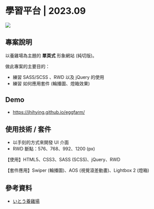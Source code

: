 # 學習平台 | 2023.09
![]([https://i.imgur.com/VJu04t7.png)

## 專案說明
以養雞場為主題的 **單頁式** 形象網站 (純切版)。

做此專案的主要目的：

- 練習 SASS/SCSS 、RWD 以及 jQuery 的使用
- 練習 如何應用套件 (輪播圖、燈箱效果)




## Demo
- https://jhihying.github.io/eggfarm/


## 使用技術 / 套件
- 以手刻的方式來開發 UI 介面
- RWD 斷點：576、768、992、1200 (px)

【使用】HTML5、CSS3、SASS (SCSS)、jQuery、RWD

【套件應用】Swiper (輪播圖)、AOS (視覺滾差動畫)、Lightbox 2 (燈箱)


## 參考資料
- [いとう養雞場](http://ito-eggfarm.com/)
